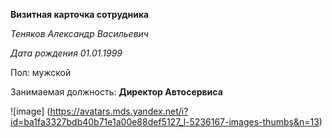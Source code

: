 **Визитная карточка сотрудника**

*Теняков Александр Васильевич*

*Дата рождения 01.01.1999*

Пол: мужской

Занимаемая должность: **Директор Автосервиса**

![image] (https://avatars.mds.yandex.net/i?id=ba1fa3327bdb40b71e1a00e88def5127_l-5236167-images-thumbs&n=13)
